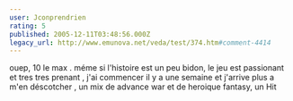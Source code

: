 ```yaml
---
user: Jconprendrien
rating: 5
published: 2005-12-11T03:48:56.000Z
legacy_url: http://www.emunova.net/veda/test/374.htm#comment-4414
---
```

ouep, 10 le max . méme si l'histoire est un peu bidon, le jeu est passionant et tres tres prenant , j'ai commencer il y a une semaine et j'arrive plus a m'en déscotcher , un mix de advance war et de heroique fantasy, un Hit